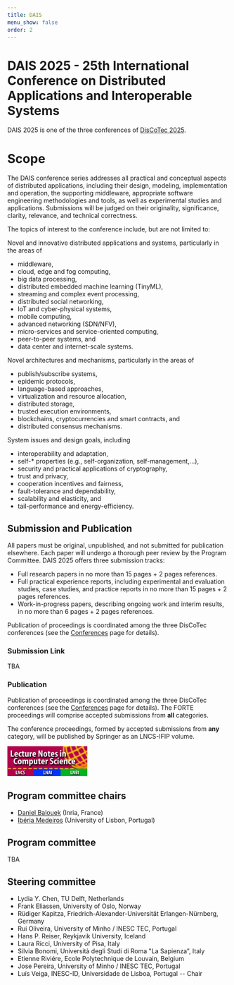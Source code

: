 ```yaml
---
title: DAIS
menu_show: false
order: 2
---
```


# DAIS 2025 - 25th International Conference on Distributed Applications and Interoperable Systems

DAIS 2025 is one of the three conferences of [DisCoTec 2025](.).

# Scope
The DAIS conference series addresses all practical and conceptual aspects of distributed applications, including their design, modeling, implementation and operation, the supporting middleware, appropriate software engineering methodologies and tools, as well as experimental studies and applications. Submissions will be judged on their originality, significance, clarity, relevance, and technical correctness.

The topics of interest to the conference include, but are not limited to:

Novel and innovative distributed applications and systems, particularly in the areas of
* middleware,
* cloud, edge and fog computing,
* big data processing,
* distributed embedded machine learning (TinyML),
* streaming and complex event processing,
* distributed social networking,
* IoT and cyber-physical systems,
* mobile computing,
* advanced networking (SDN/NFV),
* micro-services and service-oriented computing,
* peer-to-peer systems, and
* data center and internet-scale systems.

Novel architectures and mechanisms, particularly in the areas of
* publish/subscribe systems,
* epidemic protocols,
* language-based approaches,
* virtualization and resource allocation,
* distributed storage,
* trusted execution environments,
* blockchains, cryptocurrencies and smart contracts, and
* distributed consensus mechanisms.

System issues and design goals, including
* interoperability and adaptation,
* self-* properties (e.g., self-organization, self-management,...),
* security and practical applications of cryptography,
* trust and privacy,
* cooperation incentives and fairness,
* fault-tolerance and dependability,
* scalability and elasticity, and
* tail-performance and energy-efficiency.

<!--
## DAIS Accepted Papers

### Regular papers

### Short papers
-->

## Submission and Publication

All papers must be original, unpublished, and not submitted for publication elsewhere. Each paper will undergo a thorough peer review by the Program Committee. DAIS 2025 offers three submission tracks:

* Full research papers in no more than 15 pages + 2 pages references.
* Full practical experience reports, including experimental and evaluation studies, case studies, and practice reports in no more than 15 pages + 2 pages references.
* Work-in-progress papers, describing ongoing work and interim results, in no more than 6 pages + 2 pages references.

Publication of proceedings is coordinated among the three DisCoTec conferences (see the [Conferences](conferences) page for details).

### Submission Link

TBA

### Publication

Publication of proceedings is coordinated among the three DisCoTec conferences (see the [Conferences](conferences) page for details). The FORTE proceedings will comprise accepted submissions from __all__ categories.

The conference proceedings, formed by accepted submissions from __any__ category, will be published by Springer as an LNCS-IFIP volume.

<img src="lncs-logo.jpg" width="182" height="68"/>

## Program committee chairs
* [Daniel Balouek][DanielWeb] (Inria, France)
* [Ibéria Medeiros][IberiaWeb] (University of Lisbon, Portugal)

## Program committee
TBA
  
## Steering committee
* Lydia Y. Chen, TU Delft, Netherlands
* Frank Eliassen, University of Oslo, Norway
* Rüdiger Kapitza, Friedrich-Alexander-Universität Erlangen-Nürnberg, Germany
* Rui Oliveira, University of Minho / INESC TEC, Portugal
* Hans P. Reiser, Reykjavik University, Iceland
* Laura Ricci, University of Pisa, Italy
* Silvia Bonomi, Università degli Studi di Roma "La Sapienza”, Italy
* Etienne Riviére, Ecole Polytechnique de Louvain, Belgium
* Jose Pereira, University of Minho / INESC TEC, Portugal
* Luís Veiga, INESC-ID, Universidade de Lisboa, Portugal -- Chair

[DanielWeb]: https://daniel-balouek.com/
[IberiaWeb]: https://di.fc.ul.pt/~imedeiros/
